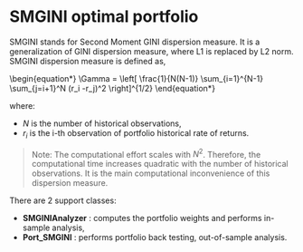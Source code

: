 
# SMGINI optimal portfolio <a name="TOP"></a>

SMGINI stands for Second Moment GINI dispersion measure. It is a
generalization of GINI dispersion measure, where
L1 is replaced by L2 norm. SMGINI dispersion measure is defined as,


\begin{equation*}
	\Gamma = \left[ \frac{1}{N(N-1)} \sum_{i=1}^{N-1} \sum_{j=i+1}^N (r_i -r_j)^2
  \right]^{1/2}
\end{equation*}

where:

* $N$ is the number of historical observations,
* $r_i$ is the i-th observation of portfolio historical rate of returns.

> Note: The computational effort scales with $N^2$. Therefore, the
computational time increases quadratic with the number of historical
observations. It is the main computational inconvenience of this
dispersion measure.

There are 2 support classes:

* **SMGINIAnalyzer** : computes the portfolio weights and performs in-sample
analysis,
* **Port_SMGINI** : performs portfolio back testing, out-of-sample analysis.
